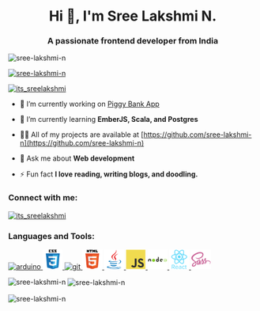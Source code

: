 <h1 align="center">Hi 👋, I'm Sree Lakshmi N.</h1>
<h3 align="center">A passionate frontend developer from India</h3>

<p align="left"> <img src="https://komarev.com/ghpvc/?username=sree-lakshmi-n&label=Profile%20views&color=0e75b6&style=flat" alt="sree-lakshmi-n" /> </p>

<p align="left"> <a href="https://github.com/ryo-ma/github-profile-trophy"><img src="https://github-profile-trophy.vercel.app/?username=sree-lakshmi-n" alt="sree-lakshmi-n" /></a> </p>

<p align="left"> <a href="https://twitter.com/its_sreelakshmi" target="blank"><img src="https://img.shields.io/twitter/follow/its_sreelakshmi?logo=twitter&style=for-the-badge" alt="its_sreelakshmi" /></a> </p>

- 🔭 I’m currently working on [Piggy Bank App](https://github.com/sree-lakshmi-n/piggy-bank-app.git)

- 🌱 I’m currently learning **EmberJS, Scala, and Postgres**

- 👨‍💻 All of my projects are available at [https://github.com/sree-lakshmi-n](https://github.com/sree-lakshmi-n)

- 💬 Ask me about **Web development**

- ⚡ Fun fact **I love reading, writing blogs, and doodling.**

<h3 align="left">Connect with me:</h3>
<p align="left">
<a href="https://twitter.com/its_sreelakshmi" target="blank"><img align="center" src="https://raw.githubusercontent.com/rahuldkjain/github-profile-readme-generator/master/src/images/icons/Social/twitter.svg" alt="its_sreelakshmi" height="30" width="40" /></a>
</p>

<h3 align="left">Languages and Tools:</h3>
<p align="left"> <a href="https://www.arduino.cc/" target="_blank" rel="noreferrer"> <img src="https://cdn.worldvectorlogo.com/logos/arduino-1.svg" alt="arduino" width="40" height="40"/> </a> <a href="https://www.w3schools.com/css/" target="_blank" rel="noreferrer"> <img src="https://raw.githubusercontent.com/devicons/devicon/master/icons/css3/css3-original-wordmark.svg" alt="css3" width="40" height="40"/> </a> <a href="https://git-scm.com/" target="_blank" rel="noreferrer"> <img src="https://www.vectorlogo.zone/logos/git-scm/git-scm-icon.svg" alt="git" width="40" height="40"/> </a> <a href="https://www.w3.org/html/" target="_blank" rel="noreferrer"> <img src="https://raw.githubusercontent.com/devicons/devicon/master/icons/html5/html5-original-wordmark.svg" alt="html5" width="40" height="40"/> </a> <a href="https://www.java.com" target="_blank" rel="noreferrer"> <img src="https://raw.githubusercontent.com/devicons/devicon/master/icons/java/java-original.svg" alt="java" width="40" height="40"/> </a> <a href="https://developer.mozilla.org/en-US/docs/Web/JavaScript" target="_blank" rel="noreferrer"> <img src="https://raw.githubusercontent.com/devicons/devicon/master/icons/javascript/javascript-original.svg" alt="javascript" width="40" height="40"/> </a>  <a href="https://nodejs.org" target="_blank" rel="noreferrer"> <img src="https://raw.githubusercontent.com/devicons/devicon/master/icons/nodejs/nodejs-original-wordmark.svg" alt="nodejs" width="40" height="40"/> </a> <a href="https://reactjs.org/" target="_blank" rel="noreferrer"> <img src="https://raw.githubusercontent.com/devicons/devicon/master/icons/react/react-original-wordmark.svg" alt="react" width="40" height="40"/> </a> <a href="https://sass-lang.com" target="_blank" rel="noreferrer"> <img src="https://raw.githubusercontent.com/devicons/devicon/master/icons/sass/sass-original.svg" alt="sass" width="40" height="40"/> </a> </p>

<p><img align="left" src="https://github-readme-stats.vercel.app/api/top-langs?username=sree-lakshmi-n&show_icons=true&locale=en&layout=compact" alt="sree-lakshmi-n" /></p>

<p>&nbsp;<img align="center" src="https://github-readme-stats.vercel.app/api?username=sree-lakshmi-n&show_icons=true&locale=en" alt="sree-lakshmi-n" /></p>

<p><img align="center" src="https://github-readme-streak-stats.herokuapp.com/?user=sree-lakshmi-n&" alt="sree-lakshmi-n" /></p>
